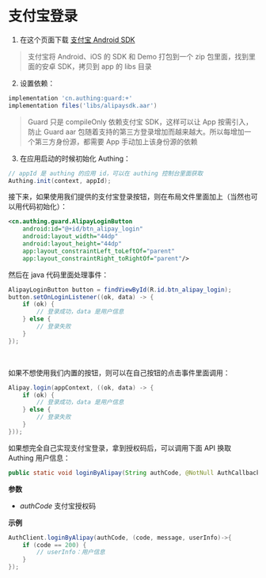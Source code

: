 # 支付宝登录

<LastUpdated/>

1. 在这个页面下载 [支付宝 Android SDK](https://opendocs.alipay.com/open/54/104509)

>支付宝将 Android、iOS 的 SDK 和 Demo 打包到一个 zip 包里面，找到里面的安卓 SDK，拷贝到 app 的 libs 目录

2. 设置依赖：
```groovy
implementation 'cn.authing:guard:+'
implementation files('libs/alipaysdk.aar')
```

>Guard 只是 compileOnly 依赖支付宝 SDK，这样可以让 App 按需引入，防止 Guard aar 包随着支持的第三方登录增加而越来越大。所以每增加一个第三方身份源，都需要 App 手动加上该身份源的依赖

3. 在应用启动的时候初始化 Authing：
```java
// appId 是 authing 的应用 id，可以在 authing 控制台里面获取
Authing.init(context, appId);
```

接下来，如果使用我们提供的支付宝登录按钮，则在布局文件里面加上（当然也可以用代码初始化）：

```xml
<cn.authing.guard.AlipayLoginButton
    android:id="@+id/btn_alipay_login"
    android:layout_width="44dp"
    android:layout_height="44dp"
    app:layout_constraintLeft_toLeftOf="parent"
    app:layout_constraintRight_toRightOf="parent"/>
```

然后在 java 代码里面处理事件：

```java
AlipayLoginButton button = findViewById(R.id.btn_alipay_login);
button.setOnLoginListener((ok, data) -> {
    if (ok) {
        // 登录成功，data 是用户信息
    } else {
        // 登录失败
    }
});
```

<br>

如果不想使用我们内置的按钮，则可以在自己按钮的点击事件里面调用：

```java
Alipay.login(appContext, ((ok, data) -> {
    if (ok) {
        // 登录成功，data 是用户信息
    } else {
        // 登录失败
    }
}));
```

如果想完全自己实现支付宝登录，拿到授权码后，可以调用下面 API 换取 Authing 用户信息：

```java
public static void loginByAlipay(String authCode, @NotNull AuthCallback<UserInfo> callback)
```

**参数**

* *authCode* 支付宝授权码

**示例**

```java
AuthClient.loginByAlipay(authCode, (code, message, userInfo)->{
    if (code == 200) {
        // userInfo：用户信息
    }
});
```

